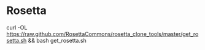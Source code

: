 # Rosetta
curl -OL https://raw.github.com/RosettaCommons/rosetta_clone_tools/master/get_rosetta.sh && bash get_rosetta.sh
